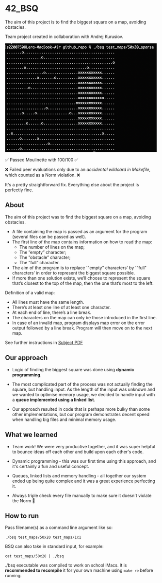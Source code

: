 # 42_BSQ

The aim of this project is to find the biggest square on a map, avoiding obstacles.

Team project created in collaboration with Andrej Kurusiov.

<img src="screenshot.png" width="500" />

✅ Passed Moulinette with 100/100 ✅

❌ Failed peer evaluations only due to an *accidental wildcard in Makefile*, which counted as a Norm violation. ❌

It's a pretty straightforward fix. Everything else about the project is perfectly fine.

## About

The aim of this project was to find the biggest square on a map, avoiding obstacles.

- A file containing the map is passed as an argument for the program (several files can be passed as well).
- The first line of the map contains information on how to read the map:
  - The number of lines on the map;
  - The ”empty” character;
  - The ”obstacle” character;
  - The ”full” character.
- The aim of the program is to replace '"empty" characters' by '"full" characters' in order to represent the biggest square possible.
- If more than one solution exists, we’ll choose to represent the square that’s closest to the top of the map, then the one that’s most to the left.

Definition of a valid map:
- All lines must have the same length.
- There’s at least one line of at least one character.
- At each end of line, there’s a line break.
- The characters on the map can only be those introduced in the first line.
- In case of an invalid map, program displays map error on the error output followed by a line break. Program will then move on to the next map.

See further instructions in [Subject PDF](https://github.com/pixelsnow/42_BSQ/blob/main/bsq.en.pdf)

## Our approach

- Logic of finding the biggest square was done using **dynamic programming**.

- The most complicated part of the process was not actually finding the square, but handling input. As the length of the input was unknown and we wanted to optimise memory usage, we decided to handle input with a **queue implemented using a linked list**.

- Our approach resulted in code that is perhaps more bulky than some other implementations, but our program demonstrates decent speed when handling big files and minimal memory usage.

## What we learned

- Team work! We were very productive together, and it was super helpful to bounce ideas off each other and build upon each other's code.

- Dynamic programming - this was our first time using this approach, and it's certainly a fun and useful concept.

- Queues, linked lists and memory handling - all together our system ended up being quite complex and it was a great experience perfecting it.

- Always triple check every file manually to make sure it doesn't violate the Norm 🥲

## How to run

Pass filename(s) as a command line argument like so:

`./bsq test_maps/50x20 test_maps/1x1`

BSQ can also take in standard input, for example:

`cat test_maps/50x20 | ./bsq `

./bsq executable was compiled to work on school iMacs. It is **recommended to recompile** it for your own machine using `make re` before running.
